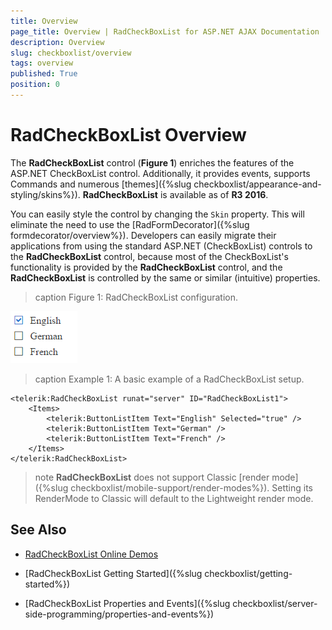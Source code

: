 ```yaml
---
title: Overview
page_title: Overview | RadCheckBoxList for ASP.NET AJAX Documentation
description: Overview
slug: checkboxlist/overview
tags: overview
published: True
position: 0
---
```


# RadCheckBoxList Overview

The **RadCheckBoxList** control (**Figure 1**) enriches the features of the ASP.NET CheckBoxList control. Additionally, it provides events, supports Commands and numerous [themes]({%slug checkboxlist/appearance-and-styling/skins%}). **RadCheckBoxList** is available as of **R3 2016**.

You can easily style the control by changing the `Skin` property. This will eliminate the need to use the [RadFormDecorator]({%slug formdecorator/overview%}). Developers can easily migrate their applications from using the standard ASP.NET (CheckBoxList) controls to the **RadCheckBoxList** control, because most of the CheckBoxList's functionality is provided by the **RadCheckBoxList** control, and the **RadCheckBoxList** is controlled by the same or similar (intuitive) properties.


>caption Figure 1: RadCheckBoxList configuration.

![](images/checkboxlist-overview.png)

>caption Example 1: A basic example of a RadCheckBoxList setup.

````ASP.NET
<telerik:RadCheckBoxList runat="server" ID="RadCheckBoxList1">
    <Items>
        <telerik:ButtonListItem Text="English" Selected="true" />
        <telerik:ButtonListItem Text="German" />
        <telerik:ButtonListItem Text="French" />
    </Items>
</telerik:RadCheckBoxList>
````

>note **RadCheckBoxList** does not support Classic [render mode]({%slug checkboxlist/mobile-support/render-modes%}). Setting its RenderMode to Classic will default to the Lightweight render mode.

## See Also

 * [RadCheckBoxList Online Demos](http://demos.telerik.com/aspnet-ajax/checkboxlist/examples/overview/defaultcs.aspx)
 
 * [RadCheckBoxList Getting Started]({%slug checkboxlist/getting-started%})
 
 * [RadCheckBoxList Properties and Events]({%slug checkboxlist/server-side-programming/properties-and-events%})
 
